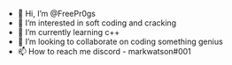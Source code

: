 - 👋 Hi, I’m @FreePr0gs
- 👀 I’m interested in soft coding and cracking
- 🌱 I’m currently learning c++
- 💞️ I’m looking to collaborate on coding something genius
- 📫 How to reach me discord - markwatson#001

<!---
FreePr0gs/FreePr0gs is a ✨ special ✨ repository because its `README.md` (this file) appears on your GitHub profile.
You can click the Preview link to take a look at your changes.
--->
